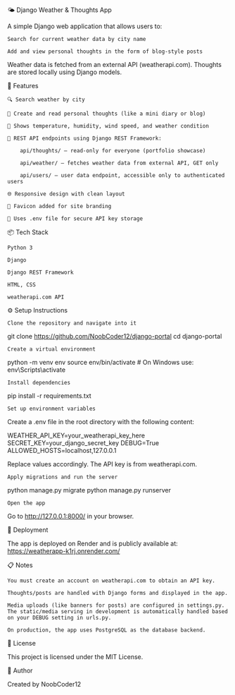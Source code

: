 🌤️ Django Weather & Thoughts App

A simple Django web application that allows users to:

    Search for current weather data by city name

    Add and view personal thoughts in the form of blog-style posts

Weather data is fetched from an external API (weatherapi.com). Thoughts are stored locally using Django models.

🚀 Features

    🔍 Search weather by city

    🧠 Create and read personal thoughts (like a mini diary or blog)

    📍 Shows temperature, humidity, wind speed, and weather condition

    🔐 REST API endpoints using Django REST Framework:

        api/thoughts/ — read-only for everyone (portfolio showcase)

        api/weather/ — fetches weather data from external API, GET only

        api/users/ — user data endpoint, accessible only to authenticated users

    🌐 Responsive design with clean layout

    🔖 Favicon added for site branding

    🔑 Uses .env file for secure API key storage

📦 Tech Stack

    Python 3

    Django

    Django REST Framework

    HTML, CSS

    weatherapi.com API

⚙️ Setup Instructions

    Clone the repository and navigate into it

git clone https://github.com/NoobCoder12/django-portal
cd django-portal

    Create a virtual environment

python -m venv env
source env/bin/activate  # On Windows use: env\Scripts\activate

    Install dependencies

pip install -r requirements.txt

    Set up environment variables

Create a .env file in the root directory with the following content:

WEATHER_API_KEY=your_weatherapi_key_here
SECRET_KEY=your_django_secret_key
DEBUG=True
ALLOWED_HOSTS=localhost,127.0.0.1

Replace values accordingly. The API key is from weatherapi.com.

    Apply migrations and run the server

python manage.py migrate
python manage.py runserver

    Open the app

Go to http://127.0.0.1:8000/ in your browser.

🚀 Deployment

The app is deployed on Render and is publicly available at:
https://weatherapp-k1rj.onrender.com/

📋 Notes

    You must create an account on weatherapi.com to obtain an API key.

    Thoughts/posts are handled with Django forms and displayed in the app.

    Media uploads (like banners for posts) are configured in settings.py. The static/media serving in development is automatically handled based on your DEBUG setting in urls.py.
    
    On production, the app uses PostgreSQL as the database backend.

📄 License

This project is licensed under the MIT License.

👤 Author

Created by NoobCoder12
